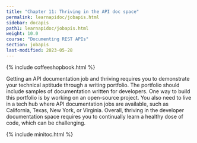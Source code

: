 ```yaml
---
title: "Chapter 11: Thriving in the API doc space"
permalink: learnapidoc/jobapis.html
sidebar: docapis
path1: learnapidoc/jobapis.html
weight: 10.0
course: "Documenting REST APIs"
section: jobapis
last-modified: 2023-05-28
---
```


{% include coffeeshopbook.html %}

Getting an API documentation job and thriving requires you to demonstrate your technical aptitude through a writing portfolio. The portfolio should include samples of documentation written for developers. One way to build this portfolio is by working on an open-source project. You also need to live in a tech hub where API documentation jobs are available, such as California, Texas, New York, or Virginia. Overall, thriving in the developer documentation space requires you to continually learn a healthy dose of code, which can be challenging.

{% include minitoc.html %}